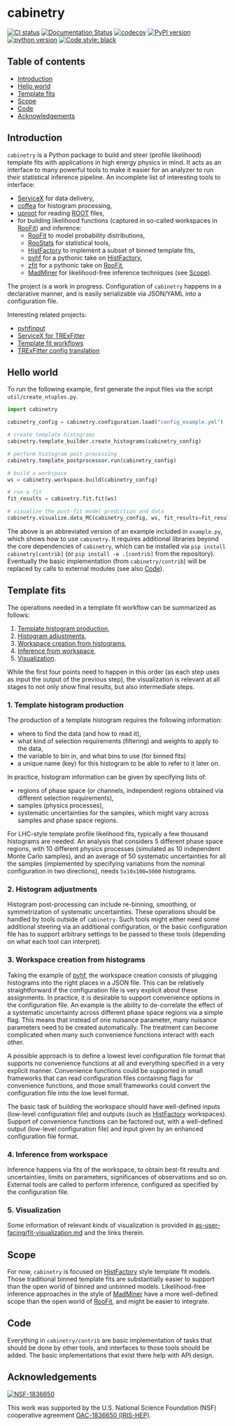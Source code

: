 # cabinetry

[![CI status](https://github.com/alexander-held/cabinetry/workflows/CI/badge.svg)](https://github.com/alexander-held/cabinetry/actions?query=workflow%3ACI)
[![Documentation Status](https://readthedocs.org/projects/cabinetry/badge/?version=latest)](https://cabinetry.readthedocs.io/en/latest/?badge=latest)
[![codecov](https://codecov.io/gh/alexander-held/cabinetry/branch/master/graph/badge.svg)](https://codecov.io/gh/alexander-held/cabinetry)
[![PyPI version](https://badge.fury.io/py/cabinetry.svg)](https://badge.fury.io/py/cabinetry)
[![python version](https://img.shields.io/pypi/pyversions/cabinetry.svg)](https://pypi.org/project/cabinetry/)
[![Code style: black](https://img.shields.io/badge/code%20style-black-000000.svg)](https://github.com/psf/black)

## Table of contents

- [Introduction](#introduction)
- [Hello world](#hello-world)
- [Template fits](#template-fits)
- [Scope](#scope)
- [Code](#code)
- [Acknowledgements](#acknowledgements)

## Introduction

`cabinetry` is a Python package to build and steer (profile likelihood) template fits with applications in high energy physics in mind.
It acts as an interface to many powerful tools to make it easier for an analyzer to run their statistical inference pipeline.
An incomplete list of interesting tools to interface:

- [ServiceX](https://github.com/ssl-hep/ServiceX) for data delivery,
- [coffea](https://github.com/CoffeaTeam/coffea) for histogram processing,
- [uproot](https://github.com/scikit-hep/uproot4) for reading [ROOT](https://root.cern.ch/) files,
- for building likelihood functions (captured in so-called workspaces in [RooFit](https://root.cern.ch/roofit)) and inference:
  - [RooFit](https://root.cern.ch/roofit) to model probability distributions,
  - [RooStats](http://cds.cern.ch/record/1289965) for statistical tools,
  - [HistFactory](https://cds.cern.ch/record/1456844/) to implement a subset of binned template fits,
  - [pyhf](https://github.com/scikit-hep/pyhf) for a pythonic take on [HistFactory](https://cds.cern.ch/record/1456844/),
  - [zfit](https://github.com/zfit/zfit) for a pythonic take on [RooFit](https://root.cern.ch/roofit),
  - [MadMiner](https://github.com/diana-hep/madminer) for likelihood-free inference techniques (see [Scope](#scope)).

The project is a work in progress.
Configuration of `cabinetry` happens in a declarative manner, and is easily serializable via JSON/YAML into a configuration file.

Interesting related projects:

- [pyhfinput](https://github.com/lukasheinrich/pyhfinput)
- [ServiceX for TRExFitter](https://github.com/kyungeonchoi/ServiceXforTRExFitter)
- [Template fit workflows](https://github.com/alexander-held/template-fit-workflows)
- [TRExFitter config translation](https://github.com/alexander-held/TRExFitter-config-translation)

## Hello world

To run the following example, first generate the input files via the script `util/create_ntuples.py`.

```python
import cabinetry

cabinetry_config = cabinetry.configuration.load("config_example.yml")

# create template histograms
cabinetry.template_builder.create_histograms(cabinetry_config)

# perform histogram post-processing
cabinetry.template_postprocessor.run(cabinetry_config)

# build a workspace
ws = cabinetry.workspace.build(cabinetry_config)

# run a fit
fit_results = cabinetry.fit.fit(ws)

# visualize the post-fit model prediction and data
cabinetry.visualize.data_MC(cabinetry_config, ws, fit_results=fit_results)
```

The above is an abbreviated version of an example included in `example.py`, which shows how to use `cabinetry`.
It requires additional libraries beyond the core dependencies of `cabinetry`, which can be installed via `pip install cabinetry[contrib]` (or `pip install -e .[contrib]` from the repository).
Eventually the basic implementation (from `cabinetry/contrib`) will be replaced by calls to external modules (see also [Code](#code)).

## Template fits

The operations needed in a template fit workflow can be summarized as follows:

1. [Template histogram production](#1-template-histogram-production),
2. [Histogram adjustments](#2-histogram-adjustments),
3. [Workspace creation from histograms](#3-workspace-creation-from-histograms),
4. [Inference from workspace](#4-inference-from-workspace),
5. [Visualization](#5-visualization).

While the first four points need to happen in this order (as each step uses as input the output of the previous step), the visualization is relevant at all stages to not only show final results, but also intermediate steps.

### 1. Template histogram production

The production of a template histogram requires the following information:

- where to find the data (and how to read it),
- what kind of selection requirements (filtering) and weights to apply to the data,
- the variable to bin in, and what bins to use (for binned fits)
- a unique name (key) for this histogram to be able to refer to it later on.

In practice, histogram information can be given by specifying lists of:

- regions of phase space (or channels, independent regions obtained via different selection requirements),
- samples (physics processes),
- systematic uncertainties for the samples, which might vary across samples and phase space regions.

For LHC-style template profile likelihood fits, typically a few thousand histograms are needed.
An analysis that considers 5 different phase space regions, with 10 different physics processes (simulated as 10 independent Monte Carlo samples), and an average of 50 systematic uncertainties for all the samples (implemented by specifying variations from the nominal configuration in two directions), needs `5x10x100=5000` histograms.

### 2. Histogram adjustments

Histogram post-processing can include re-binning, smoothing, or symmetrization of systematic uncertainties.
These operations should be handled by tools outside of `cabinetry`.
Such tools might either need some additional steering via an additional configuration, or the basic configuration file has to support arbitrary settings to be passed to these tools (depending on what each tool can interpret).

### 3. Workspace creation from histograms

Taking the example of [pyhf](https://github.com/scikit-hep/pyhf), the workspace creation consists of plugging histograms into the right places in a JSON file.
This can be relatively straightforward if the configuration file is very explicit about these assignments.
In practice, it is desirable to support convenience options in the configuration file.
An example is the ability to de-correlate the effect of a systematic uncertainty across different phase space regions via a simple flag.
This means that instead of one nuisance parameter, many nuisance parameters need to be created automatically.
The treatment can become complicated when many such convenience functions interact with each other.

A possible approach is to define a lowest level configuration file format that supports no convenience functions at all and everything specified in a very explicit manner.
Convenience functions could be supported in small frameworks that can read configuration files containing flags for convenience functions, and those small frameworks could convert the configuration file into the low level format.

The basic task of building the workspace should have well-defined inputs (low-level configuration file) and outputs (such as [HistFactory](https://cds.cern.ch/record/1456844/) workspaces).
Support of convenience functions can be factored out, with a well-defined output (low-level configuration file) and input given by an enhanced configuration file format.

### 4. Inference from workspace

Inference happens via fits of the workspace, to obtain best-fit results and uncertainties, limits on parameters, significances of observations and so on.
External tools are called to perform inference, configured as specified by the configuration file.

### 5. Visualization

Some information of relevant kinds of visualization is provided in [as-user-facing/fit-visualization.md](https://github.com/iris-hep/as-user-facing/blob/master/fit-visualization.md) and the links therein.

## Scope

For now, `cabinetry` is focused on [HistFactory](https://cds.cern.ch/record/1456844/) style template fit models.
Those traditional binned template fits are substantially easier to support than the open world of binned and unbinned models.
Likelihood-free inference approaches in  the style of [MadMiner](https://github.com/diana-hep/madminer) have a more well-defined scope than the open world of [RooFit](https://root.cern.ch/roofit), and might be easier to integrate.

## Code

Everything in `cabinetry/contrib` are basic implementation of tasks that should be done by other tools, and interfaces to those tools should be added.
The basic implementations that exist there help with API design.

## Acknowledgements

[![NSF-1836650](https://img.shields.io/badge/NSF-1836650-blue.svg)](https://nsf.gov/awardsearch/showAward?AWD_ID=1836650)

This work was supported by the U.S. National Science Foundation (NSF) cooperative agreement [OAC-1836650 (IRIS-HEP)](https://nsf.gov/awardsearch/showAward?AWD_ID=1836650).
